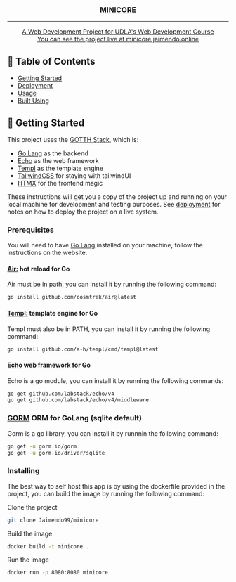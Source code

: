 <p align="center">
  <a href="core.jaimendo.online" rel="noopener">
</p>

<h3 align="center">MINICORE</h3>


---

<p align="center"> A Web Development Project for UDLA's Web Development Course
    <br> 
    You can see the project live at <a href="https://minicore.jaimendo.online">minicore.jaimendo.online</a>
</p>

## 📝 Table of Contents


- [Getting Started](#getting_started)
- [Deployment](#Installing)
- [Usage](#usage)
- [Built Using](#built_using)


## 🏁 Getting Started <a name = "getting_started"></a>

This project uses the [GOTTH Stack](https://github.com/arejula27/goth-stack), which is:
- [Go Lang](https://golang.org/) as the backend
- [Echo](https://echo.labstack.com/) as the web framework
- [Templ](https://templ.guide/) as the template engine
- [TailwindCSS](https://tailwindcss.com/) for staying with tailwindUI
- [HTMX](https://htmx.org/) for the frontend magic

These instructions will get you a copy of the project up and running on your local machine for development and testing purposes. See [deployment](#deployment) for notes on how to deploy the project on a live system.

### Prerequisites

You will need to have 
[Go Lang](https://golang.org/) installed on your machine, follow the instructions on the website.
#### [Air:](https://github.com/cosmtrek/air) hot reload for Go

Air must be in path, you can install it by running the following command:
```bash
go install github.com/cosmtrek/air@latest
```
#### [Templ:](https://templ.guide/) template engine for Go
Templ must also be in PATH, you can install it by running the following command:
```bash
go install github.com/a-h/templ/cmd/templ@latest
```
#### [Echo](https://echo.labstack.com/) web framework for Go
Echo is a go module, you can install it by running the following commands:
```bash
go get github.com/labstack/echo/v4
go get github.com/labstack/echo/v4/middleware
```

### [GORM](https://gorm.io/docs/has_one.html) ORM for GoLang (sqlite default)
Gorm is a go library, you can install it by runnnin the following command:
``` bash
go get -u gorm.io/gorm
go get -u gorm.io/driver/sqlite
```



### Installing

The best way to self host this app is by using the dockerfile provided in the project, you can build the image by running the following command:

Clone the project
```bash
git clone Jaimendo99/minicore
```
Build the image
```bash
docker build -t minicore .
```
Run the image
```bash
docker run -p 8080:8080 minicore
```
